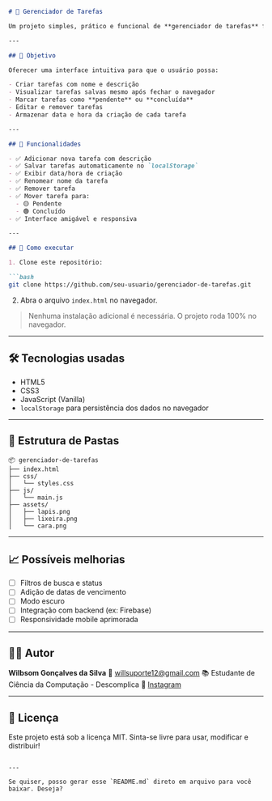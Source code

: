 
````markdown
# 📝 Gerenciador de Tarefas

Um projeto simples, prático e funcional de **gerenciador de tarefas** feito com HTML, CSS e JavaScript puro, com persistência de dados utilizando o `localStorage`.

---

## 📌 Objetivo

Oferecer uma interface intuitiva para que o usuário possa:

- Criar tarefas com nome e descrição
- Visualizar tarefas salvas mesmo após fechar o navegador
- Marcar tarefas como **pendente** ou **concluída**
- Editar e remover tarefas
- Armazenar data e hora da criação de cada tarefa

---

## 🧠 Funcionalidades

- ✅ Adicionar nova tarefa com descrição
- ✅ Salvar tarefas automaticamente no `localStorage`
- ✅ Exibir data/hora de criação
- ✅ Renomear nome da tarefa
- ✅ Remover tarefa
- ✅ Mover tarefa para:
  - 🟡 Pendente
  - 🟢 Concluído
- ✅ Interface amigável e responsiva

---

## 🚀 Como executar

1. Clone este repositório:

```bash
git clone https://github.com/seu-usuario/gerenciador-de-tarefas.git
````

2. Abra o arquivo `index.html` no navegador.

> Nenhuma instalação adicional é necessária. O projeto roda 100% no navegador.

---

## 🛠️ Tecnologias usadas

* HTML5
* CSS3
* JavaScript (Vanilla)
* `localStorage` para persistência dos dados no navegador

---

## 📁 Estrutura de Pastas

```
📦 gerenciador-de-tarefas
├── index.html
├── css/
│   └── styles.css
├── js/
│   └── main.js
├── assets/
│   ├── lapis.png
│   ├── lixeira.png
│   └── cara.png
```

---

## 📈 Possíveis melhorias

* [ ] Filtros de busca e status
* [ ] Adição de datas de vencimento
* [ ] Modo escuro
* [ ] Integração com backend (ex: Firebase)
* [ ] Responsividade mobile aprimorada

---

## 👨‍💻 Autor

**Wilbsom Gonçalves da Silva**
📧 [willsuporte12@gmail.com](mailto:willsuporte12@gmail.com)
📚 Estudante de Ciência da Computação - Descomplica
📸 [Instagram](https://www.instagram.com/will_silvaofc1/?hl=en)

---

## 📄 Licença

Este projeto está sob a licença MIT. Sinta-se livre para usar, modificar e distribuir!

```

---

Se quiser, posso gerar esse `README.md` direto em arquivo para você baixar. Deseja?
```
